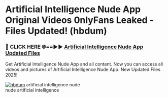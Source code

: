 # Artificial Intelligence Nude App Original Videos 0nlyFans Leaked - Files Updated! (hbdum)

<h3>🔴 CLICK HERE 🌐==►► <a href="https://tinyurl.com/4mcuefdz" rel="nofollow">Artificial Intelligence Nude App Updated Files</a></h3>

Get Artificial Intelligence Nude App and all content. Now you can access all videos and pictures of Artificial Intelligence Nude App. New Updated Files 2025!

[![hbdum](https://i.imgur.com/StAQSOY.gif)](https://tinyurl.com/4mcuefdz)
artificial intelligence nude<br>
nude artificial intelligence